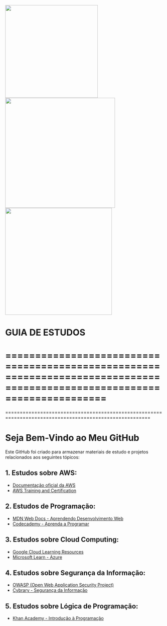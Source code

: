 <img src="https://blog.foxmanager.com.br/wp-content/uploads/2020/06/importancia-tecnologia-da-informacao-na-empresa.jpg" width="295"> <img src="https://hermes.dio.me/articles/cover/02618902-198a-4d8e-8d9b-5e2d33cb95e6.jpg" width="350">
<img src="https://blog.bighouseweb.com.br/wp-content/uploads/2022/01/Linguagens-de-programacao-1140x660.jpg" width="340">

# GUIA DE ESTUDOS

=========================================================================================================================
=========================================================================================================================
========================================================================================================

# Seja Bem-Vindo ao Meu GitHub

Este GitHub foi criado para armazenar materiais de estudo e projetos relacionados aos seguintes tópicos:

## 1. Estudos sobre AWS:
   - [Documentação oficial da AWS](https://docs.aws.amazon.com/)
   - [AWS Training and Certification](https://www.aws.training/)

## 2. Estudos de Programação:
   - [MDN Web Docs - Aprendendo Desenvolvimento Web](https://developer.mozilla.org/pt-BR/docs/Learn)
   - [Codecademy - Aprenda a Programar](https://www.codecademy.com/)

## 3. Estudos sobre Cloud Computing:
   - [Google Cloud Learning Resources](https://cloud.google.com/docs/learn)
   - [Microsoft Learn - Azure](https://docs.microsoft.com/en-us/learn/azure/)

## 4. Estudos sobre Segurança da Informação:
   - [OWASP (Open Web Application Security Project)](https://owasp.org/)
   - [Cybrary - Segurança da Informação](https://www.cybrary.it/)

## 5. Estudos sobre Lógica de Programação:
   - [Khan Academy - Introdução à Programação](https://www.khanacademy.org/computing/computer-programming)


